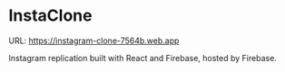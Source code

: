 # InstaClone

URL: https://instagram-clone-7564b.web.app

Instagram replication built with React and Firebase, hosted by Firebase.
